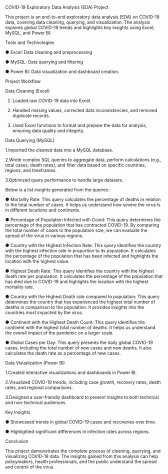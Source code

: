 COVID-19 Exploratory Data Analysis (EDA) Project


This project is an end-to-end exploratory data analysis (EDA) on COVID-19 data, covering data cleaning, querying, and visualization. The analysis explores global COVID-19 trends and highlights key insights using Excel, MySQL, and Power BI.

Tools and Technologies

● Excel: Data cleaning and preprocessing

● MySQL: Data querying and filtering

● Power BI: Data visualization and dashboard creation.

Project Workflow

 Data Cleaning (Excel)
1. Loaded raw COVID-19 data into Excel.
   
2. Handled missing values, corrected data inconsistencies, and removed duplicate records.
 
3. Used Excel functions to format and prepare the data for analysis, ensuring data quality and integrity.

Data Querying (MySQL)

1.Imported the cleaned data into a MySQL database.

2.Wrote complex SQL queries to aggregate data, perform calculations (e.g., total cases, death rates), and filter data based on specific countries, regions, and timeframes.

3.Optimized query performance to handle large datasets.

 Below is a list insights generated from the queries :

● Mortality Rate: This query calculates the percentage of deaths in relation to the total number of cases. It helps us understand how severe the virus is in different locations and continents.

● Percentage of Population Infected with Covid: This query determines the percentage of the population that has contracted COVID-19. By comparing the total number of cases to the population size, we can evaluate the spread of the virus in various regions.

● Country with the Highest Infection Rate: This query identifies the country with the highest infection rate in proportion to its population. It calculates the percentage of the population that has been infected and highlights the location with the highest value.

● Highest Death Rate: This query identifies the country with the highest death rate per population. It calculates the percentage of the population that has died due to COVID-19 and highlights the location with the highest mortality rate.

● Country with the Highest Death rate compared to population: This query determines the country that has experienced the highest total number of deaths in comparison to the population. It provides insights into the countries most impacted by the virus.

● Continent with the Highest Death Count: This query identifies the continent with the highest total number of deaths. It helps us understand the overall impact of the pandemic on a larger scale.

● Global Cases per Day: This query presents the daily global COVID-19 cases, including the total number of new cases and new deaths. It also calculates the death rate as a percentage of new cases.


Data Visualization (Power BI)

1.Created interactive visualizations and dashboards in Power BI.

2.Visualized COVID-19 trends, including case growth, recovery rates, death rates, and regional comparisons.

3.Designed a user-friendly dashboard to present insights to both technical and non-technical audiences.

Key Insights

● Showcased trends in global COVID-19 cases and recoveries over time.

● Highlighted significant differences in infection rates across regions.

Conclusion

This project demonstrates the complete process of cleaning, querying, and visualizing COVID-19 data. The insights gained from this analysis can help policymakers, health professionals, and the public understand the spread and control of the virus.
